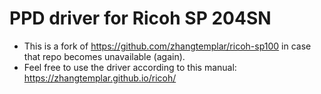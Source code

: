 # PPD driver for Ricoh SP 204SN
- This is a fork of https://github.com/zhangtemplar/ricoh-sp100 in case that repo becomes unavailable (again).
- Feel free to use the driver according to this manual: https://zhangtemplar.github.io/ricoh/
